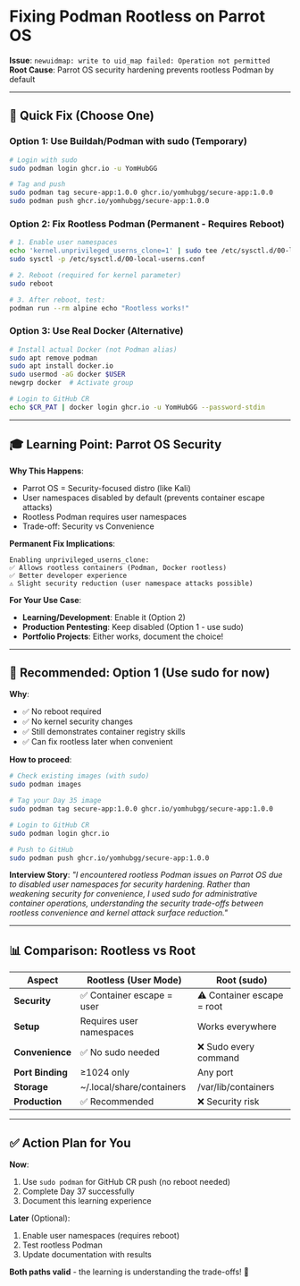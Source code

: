 # Fixing Podman Rootless on Parrot OS

**Issue**: `newuidmap: write to uid_map failed: Operation not permitted`  
**Root Cause**: Parrot OS security hardening prevents rootless Podman by default

---

## 🔧 Quick Fix (Choose One)

### **Option 1: Use Buildah/Podman with sudo** (Temporary)
```bash
# Login with sudo
sudo podman login ghcr.io -u YomHubGG

# Tag and push
sudo podman tag secure-app:1.0.0 ghcr.io/yomhubgg/secure-app:1.0.0
sudo podman push ghcr.io/yomhubgg/secure-app:1.0.0
```

### **Option 2: Fix Rootless Podman** (Permanent - Requires Reboot)
```bash
# 1. Enable user namespaces
echo 'kernel.unprivileged_userns_clone=1' | sudo tee /etc/sysctl.d/00-local-userns.conf
sudo sysctl -p /etc/sysctl.d/00-local-userns.conf

# 2. Reboot (required for kernel parameter)
sudo reboot

# 3. After reboot, test:
podman run --rm alpine echo "Rootless works!"
```

### **Option 3: Use Real Docker** (Alternative)
```bash
# Install actual Docker (not Podman alias)
sudo apt remove podman
sudo apt install docker.io
sudo usermod -aG docker $USER
newgrp docker  # Activate group

# Login to GitHub CR
echo $CR_PAT | docker login ghcr.io -u YomHubGG --password-stdin
```

---

## 🎓 Learning Point: Parrot OS Security

**Why This Happens**:
- Parrot OS = Security-focused distro (like Kali)
- User namespaces disabled by default (prevents container escape attacks)
- Rootless Podman requires user namespaces
- Trade-off: Security vs Convenience

**Permanent Fix Implications**:
```
Enabling unprivileged_userns_clone:
✅ Allows rootless containers (Podman, Docker rootless)
✅ Better developer experience
⚠️ Slight security reduction (user namespace attacks possible)
```

**For Your Use Case**:
- **Learning/Development**: Enable it (Option 2)
- **Production Pentesting**: Keep disabled (Option 1 - use sudo)
- **Portfolio Projects**: Either works, document the choice!

---

## 🚀 Recommended: Option 1 (Use sudo for now)

**Why**:
- ✅ No reboot required
- ✅ No kernel security changes
- ✅ Still demonstrates container registry skills
- ✅ Can fix rootless later when convenient

**How to proceed**:
```bash
# Check existing images (with sudo)
sudo podman images

# Tag your Day 35 image
sudo podman tag secure-app:1.0.0 ghcr.io/yomhubgg/secure-app:1.0.0

# Login to GitHub CR
sudo podman login ghcr.io

# Push to GitHub
sudo podman push ghcr.io/yomhubgg/secure-app:1.0.0
```

**Interview Story**:
*"I encountered rootless Podman issues on Parrot OS due to disabled user namespaces for security hardening. Rather than weakening security for convenience, I used sudo for administrative container operations, understanding the security trade-offs between rootless convenience and kernel attack surface reduction."*

---

## 📊 Comparison: Rootless vs Root

| Aspect | Rootless (User Mode) | Root (sudo) |
|--------|---------------------|-------------|
| **Security** | ✅ Container escape = user | ⚠️ Container escape = root |
| **Setup** | Requires user namespaces | Works everywhere |
| **Convenience** | ✅ No sudo needed | ❌ Sudo every command |
| **Port Binding** | ≥1024 only | Any port |
| **Storage** | ~/.local/share/containers | /var/lib/containers |
| **Production** | ✅ Recommended | ❌ Security risk |

---

## ✅ Action Plan for You

**Now**:
1. Use `sudo podman` for GitHub CR push (no reboot needed)
2. Complete Day 37 successfully
3. Document this learning experience

**Later** (Optional):
1. Enable user namespaces (requires reboot)
2. Test rootless Podman
3. Update documentation with results

**Both paths valid** - the learning is understanding the trade-offs! 🎯
